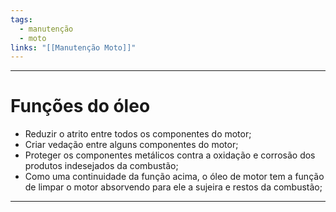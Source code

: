 ```yaml
---
tags:
  - manutenção
  - moto
links: "[[Manutenção Moto]]"
---
```

---
# Funções do óleo
* Reduzir o atrito entre todos os componentes do motor;
* Criar vedação entre alguns componentes do motor;
* Proteger os componentes metálicos contra a oxidação e corrosão dos produtos indesejados da combustão;
* Como uma continuidade da função acima, o óleo de motor tem a função de limpar o motor absorvendo para ele a sujeira e restos da combustão;

---

